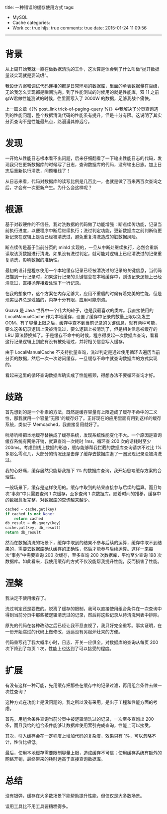 title: 一种错误的缓存使用方式
tags:
  - MySQL
  - Cache
categories:
  - Work
cc: true
hljs: true
comments: true
date: 2015-01-24 11:09:56
---

# 背景

从上周开始我就一直在做数据清洗的工作，这次算是体会到了什么叫做“抛开数据量谈实现就是耍流氓”。

我设计方案和调试代码连接的都是日常环境的数据库，里面的单表数据量在百级，无论我怎么实现都是瞬间洗完。到了性能测试的时候用的就是性能库，双 11 之前@W君做性能测试的时候，往里面写入了 2000W 的数据，足够我战个痛快。

上一篇文章《{% post_link trick-of-paging-query %}》中我解决了分页查询遇到的性能问题，整个数据清洗代码的性能虽有提升，但是十分有限。这说明了其实分页查询不是性能最热点，路漫漫其修远兮。

<!-- more --><!-- indicate-the-source -->

# 发现

一开始从性能日志根本看不出问题，后来仔细翻看了一下输出性能日志的代码，发现我只在更新数据库的时候写了日志，查询数据库的代码，没有输出日志。加上日志后重新执行清洗，问题粗线了！

从日志来看，代码对数据库的读写比例是几百比一，也就是做了百来两百次查询之后，才会有一次更新产生。为什么会这样呢？

# 根源

基于对软硬件的不信任，我对洗数据的代码做了功能增强：断点续传功能，记录当前执行进度，以便程序中断后继续执行；洗过判定功能，更新数据库之前判断待更新记录在逻辑上是否已经被清洗过，避免重复清洗造成的脏数据风险。

断点续传是基于当前分页的 minId 实现的，一旦从中断处继续执行，必然会重新读取该页数据进行清洗，如果没有洗过判定，就可能对逻辑上已经清洗过的记录重复清洗，影响数据的准确性。

最初的设计是程序使用一个本地缓存记录已经被清洗过的记录的关键信息，当代码扫描到一行记录时，如果这行记录的关键信息在本地缓存中，则该记录逻辑上已经清洗过，直接抛弃接着处理下一行记录。

在我的想象中，这个方案在内存足够大，应用不重启的时候有着完美的性能，但是现实世界总是残酷的，内存十分有限，应用可能崩溃。

Guava 是 Java 世界中一个伟大的轮子，也是我最喜欢的类库。我直接使用的 LocalManualCache 作为本地缓存，设置了缓存中记录的数量上限以免发生 OOM。有了容量上限之后，缓存中查不到当前记录的关键信息，就有两种可能，要么这条记录逻辑上没被清洗过，要么逻辑上被清洗了，但是相关信息被缓存的 LRU 算法替换掉了。于是缓存不命中的时候，程序得发起一次数据库查询，看看这行记录逻辑上到底有没有被处理过，并将相关信息写入缓存。

由于 LocalManualCache 不支持批量查询，洗过判定是通过使用循环去遍历当前分页的数据，然后一次一次访问缓存，一旦缓存不命中就查询数据库的方式实现的。

看起来这里的循环查询数据库确实成了性能瓶颈，得想办法不要循环查询才好。

# 歧路

首先想到的是一个朴素的方法，既然是缓存容量有上限造成了缓存不命中的二义性，那我就用一个容量”无限“的缓存好了。正好现在的应用里面有用到这样的缓存系统，类似于 Memcached，我直接复用就好了。

吭哧吭哧把本地缓存替换成了缓存系统，发现系统性能变化不大。一个原因是查询缓存系统有网络开销，就算查询一次耗时 1ms，循环查 200 次的话耗时至少 200ms。考虑到线上数据的形态，缓存能够帮我拦截的数据库查询请求不过比 1% 多那么零点几，大部分的情况还是击穿了缓存去数据库逛了一圈发现记录没被清洗过。

我的心好痛，缓存居然只能帮我挡下 1% 的数据库查询，我开始思考缓存方案的合理性。

一般场景下，缓存是这样使用的。缓存中取到的结果直接参与后续的运算。而且每次“事务”中只需要查询 1 次缓存，至多查询 1 次数据库。随着时间的推移，缓存中的数据愈发完整，对数据库的查询越来越少。

```python
cached = cache.get(key)
if cached is not None:
    return cached
db_result = db.query(key)
cache.put(key, db_result)
return db_result
```

然而在数据清洗的场景下，缓存中取到的结果不参与后续的运算，缓存中取不到结果的，需要去数据库确认缓存的正确性，然后才能参与后续运算。这样一来每次“事务”中需要查询 200 次缓存，至多查询 200 次数据库，平均至少查询 198 次数据库。如此看来，我使用缓存的方式不仅没能帮我提升性能，反而损害了性能。

# 涅槃

我决定不使用缓存了。

洗过判定还是要做的。脱离了缓存的限制，我可以直接使用组合条件在一次查询中得到当前分页中那些被逻辑清洗过的记录，然后将这些记录从待清洗列表中排除。

原先的代码在各种改动之后已经让我不忍直视了，我只好完全重写。事实证明，在一份开始腐烂的代码上做修改，远远没有另起炉灶来的方便。

代码重写花了我大概半小时，日志、开关一应俱全。对数据库的查询从每页 200 次下降到了每页 1 次，性能上也达到了可以接受的程度。

# 扩展

有没有这样一种可能，先用缓存把那些在缓存中的记录过滤，再用组合条件去做一次性查询？

这种方式在功能上是没问题的，我之所以没有采用，是出于工程和性能方面的考虑。

首先，用组合条件查询当前分页中被逻辑清洗过的记录，一次至多查询出 200 条，而且我给的组合条件能够让数据库使用索引完成查询，性能上可以接受。

其次，引入缓存会在一定程度上增加代码的复杂度，效果只有 1%，可以忽略不计，性价比极低。

最后，使用本地缓存需要限制容量上限，造成缓存不可信；使用缓存系统有额外的网络开销，最终带来的耗时远高于直接查询数据库。

# 总结

没有银弹，缓存在大多数场景下能帮助提升性能，但仅仅是大多数场景。

误用工具比不用工具要糟糕得多。
